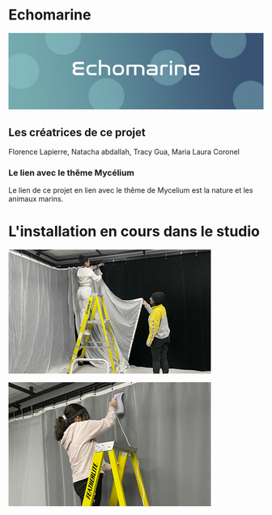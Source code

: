 # Echomarine
![banniere photo](https://github.com/MeganeRanger/H23_V13_inspirations_RANGER/blob/main/Mycelium/Echomarine/media/echomarine_banniere_page_projet.jpeg)

## Les créatrices de ce projet
Florence Lapierre, Natacha abdallah, Tracy Gua, Maria Laura Coronel

### Le lien avec le thême Mycélium 
Le lien de ce projet en lien avec le thême de Mycelium est la nature et les animaux marins.

# L'installation en cours dans le studio

![installation en cours](https://github.com/MeganeRanger/H23_V13_inspirations_RANGER/blob/main/Mycelium/Echomarine/media/installation_en_cours_01.png)


![installation en cours](https://github.com/MeganeRanger/H23_V13_inspirations_RANGER/blob/main/Mycelium/Echomarine/media/installation_en_cours_02.png)
